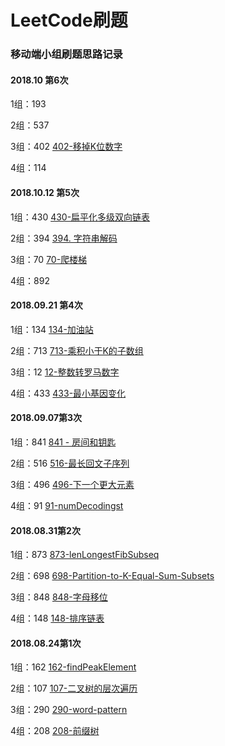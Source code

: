 # LeetCode刷题

### 移动端小组刷题思路记录

#### 2018.10 第6次

1组：193  

2组：537 

3组：402 [402-移掉K位数字](details/402-移掉K位数字.md)

4组：114 

#### 2018.10.12 第5次

1组：430  [430-扁平化多级双向链表](details/430/430-扁平化多级双向链表.md)

2组：394 [394. 字符串解码](details/394-字符串解码.md)

3组：70 [70-爬楼梯](details/70-爬楼梯.md)

4组：892 

#### 2018.09.21 第4次

1组：134  [134-加油站](details/134-加油站.md)

2组：713  [713-乘积小于K的子数组](details/713-乘积小于K的子数组.md)

3组：12 [12-整数转罗马数字](details/12-整数转罗马数字.md)

4组：433 [433-最小基因变化](details/433-最小基因变化.md)

#### 2018.09.07第3次

1组：841  [841 - 房间和钥匙](details/841-房间和钥匙.md)

2组：516  [516-最长回文子序列](details/516/516.最长的回文子序列.md)

3组：496 [496-下一个更大元素](details/496-下一个更大元素-I.md)

4组：91 [91-numDecodingst](details/91-numDecodingst.md)

#### 2018.08.31第2次

1组：873  [873-lenLongestFibSubseq](details/873-lenLongestFibSubseq.md)

2组：698 [698-Partition-to-K-Equal-Sum-Subsets](details/698-Partition-to-K-Equal-Sum-Subsets.md)

3组：848 [848-字母移位](details/848-字母移位.md)

4组：148 [148-排序链表](details/148-排序链表.md)


#### 2018.08.24第1次

1组：162 [162-findPeakElement](details/162-findPeakElement.md)

2组：107 [107-二叉树的层次遍历](details/107-二叉树的层次遍历.md)

3组：290 [290-word-pattern](details/290-word-pattern.md)

4组：208  [208-前缀树](details/208-实现前缀树.md)

